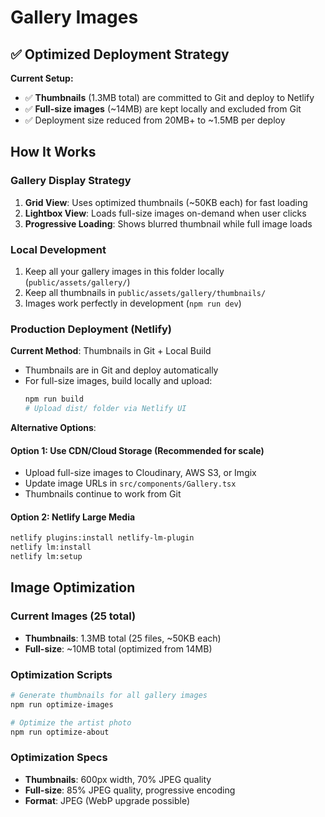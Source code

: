 # Gallery Images

## ✅ Optimized Deployment Strategy

**Current Setup:**
- ✅ **Thumbnails** (1.3MB total) are committed to Git and deploy to Netlify
- ✅ **Full-size images** (~14MB) are kept locally and excluded from Git
- ✅ Deployment size reduced from 20MB+ to ~1.5MB per deploy

## How It Works

### Gallery Display Strategy
1. **Grid View**: Uses optimized thumbnails (~50KB each) for fast loading
2. **Lightbox View**: Loads full-size images on-demand when user clicks
3. **Progressive Loading**: Shows blurred thumbnail while full image loads

### Local Development
1. Keep all your gallery images in this folder locally (`public/assets/gallery/`)
2. Keep all thumbnails in `public/assets/gallery/thumbnails/`
3. Images work perfectly in development (`npm run dev`)

### Production Deployment (Netlify)

**Current Method**: Thumbnails in Git + Local Build
- Thumbnails are in Git and deploy automatically
- For full-size images, build locally and upload:
  ```bash
  npm run build
  # Upload dist/ folder via Netlify UI
  ```

**Alternative Options**:

#### Option 1: Use CDN/Cloud Storage (Recommended for scale)
- Upload full-size images to Cloudinary, AWS S3, or Imgix
- Update image URLs in `src/components/Gallery.tsx`
- Thumbnails continue to work from Git

#### Option 2: Netlify Large Media
```bash
netlify plugins:install netlify-lm-plugin
netlify lm:install
netlify lm:setup
```

## Image Optimization

### Current Images (25 total)
- **Thumbnails**: 1.3MB total (25 files, ~50KB each)
- **Full-size**: ~10MB total (optimized from 14MB)

### Optimization Scripts
```bash
# Generate thumbnails for all gallery images
npm run optimize-images

# Optimize the artist photo
npm run optimize-about
```

### Optimization Specs
- **Thumbnails**: 600px width, 70% JPEG quality
- **Full-size**: 85% JPEG quality, progressive encoding
- **Format**: JPEG (WebP upgrade possible)

